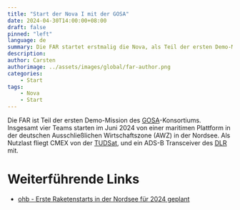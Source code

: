 ```yaml
---
title: "Start der Nova I mit der GOSA"
date: 2024-04-30T14:00:00+08:00
draft: false
pinned: "left"
language: de
summary: Die FAR startet erstmalig die Nova, als Teil der ersten Demo-Mission der GOSA... 
description: 
author: Carsten
authorimage: ../assets/images/global/far-author.png
categories: 
    - Start
tags:
    - Nova
    - Start 
---
```


Die FAR ist Teil der ersten Demo-Mission des [GOSA](https://de.wikipedia.org/wiki/German_Offshore_Spaceport_Alliance)-Konsortiums. Insgesamt vier Teams starten im Juni 2024 von einer maritimen Plattform in der deutschen Ausschließlichen Wirtschaftszone (AWZ) in der Nordsee. Als Nutzlast fliegt CMEX von der [TUDSat](https://tudsat.space), und ein ADS-B Transceiver des [DLR](https://dlr.de/) mit.

# Weiterführende Links

* [ohb - Erste Raketenstarts in der Nordsee für 2024 geplant](https://www.ohb.de/news/erste-raketenstarts-in-der-nordsee-fuer-2024-geplant-gosa-startet-erste-demo-mission)